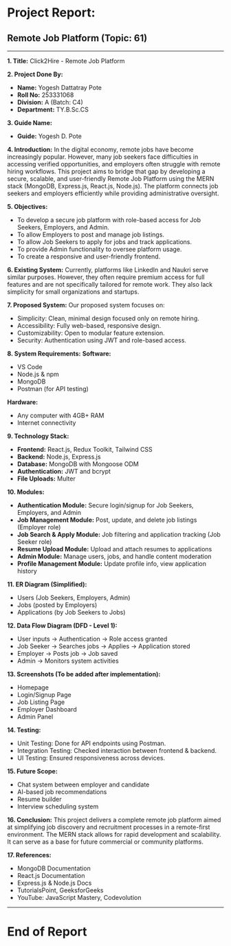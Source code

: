 # Project Report: 
## Remote Job Platform (Topic: 61)

---

**1. Title:** Click2Hire - Remote Job Platform

**2. Project Done By:**

- **Name:** Yogesh Dattatray Pote
- **Roll No:** 253331068
- **Division:** A (Batch: C4)
- **Department:** TY.B.Sc.CS

**3. Guide Name:**

- **Guide:** Yogesh D. Pote
  
**4. Introduction:**
In the digital economy, remote jobs have become increasingly popular. However, many job seekers face difficulties in accessing verified opportunities, and employers often struggle with remote hiring workflows. This project aims to bridge that gap by developing a secure, scalable, and user-friendly Remote Job Platform using the MERN stack (MongoDB, Express.js, React.js, Node.js). The platform connects job seekers and employers efficiently while providing administrative oversight.

**5. Objectives:**

- To develop a secure job platform with role-based access for Job Seekers, Employers, and Admin.
- To allow Employers to post and manage job listings.
- To allow Job Seekers to apply for jobs and track applications.
- To provide Admin functionality to oversee platform usage.
- To create a responsive and user-friendly frontend.

**6. Existing System:**
Currently, platforms like LinkedIn and Naukri serve similar purposes. However, they often require premium access for full features and are not specifically tailored for remote work. They also lack simplicity for small organizations and startups.

**7. Proposed System:**
Our proposed system focuses on:

- Simplicity: Clean, minimal design focused only on remote hiring.
- Accessibility: Fully web-based, responsive design.
- Customizability: Open to modular feature extension.
- Security: Authentication using JWT and role-based access.

**8. System Requirements:**
**Software:**

- VS Code
- Node.js & npm
- MongoDB
- Postman (for API testing)

**Hardware:**

- Any computer with 4GB+ RAM
- Internet connectivity

**9. Technology Stack:**

- **Frontend:** React.js, Redux Toolkit, Tailwind CSS
- **Backend:** Node.js, Express.js
- **Database:** MongoDB with Mongoose ODM
- **Authentication:** JWT and bcrypt
- **File Uploads:** Multer

**10. Modules:**

- **Authentication Module:** Secure login/signup for Job Seekers, Employers, and Admin
- **Job Management Module:** Post, update, and delete job listings (Employer role)
- **Job Search & Apply Module:** Job filtering and application tracking (Job Seeker role)
- **Resume Upload Module:** Upload and attach resumes to applications
- **Admin Module:** Manage users, jobs, and handle content moderation
- **Profile Management Module:** Update profile info, view application history

**11. ER Diagram (Simplified):**

- Users (Job Seekers, Employers, Admin)
- Jobs (posted by Employers)
- Applications (by Job Seekers to Jobs)

**12. Data Flow Diagram (DFD - Level 1):**

- User inputs -> Authentication -> Role access granted
- Job Seeker -> Searches jobs -> Applies -> Application stored
- Employer -> Posts job -> Job saved
- Admin -> Monitors system activities

**13. Screenshots (To be added after implementation):**

- Homepage
- Login/Signup Page
- Job Listing Page
- Employer Dashboard
- Admin Panel

**14. Testing:**

- Unit Testing: Done for API endpoints using Postman.
- Integration Testing: Checked interaction between frontend & backend.
- UI Testing: Ensured responsiveness across devices.

**15. Future Scope:**

- Chat system between employer and candidate
- AI-based job recommendations
- Resume builder
- Interview scheduling system

**16. Conclusion:**
This project delivers a complete remote job platform aimed at simplifying job discovery and recruitment processes in a remote-first environment. The MERN stack allows for rapid development and scalability. It can serve as a base for future commercial or community platforms.

**17. References:**

- MongoDB Documentation
- React.js Documentation
- Express.js & Node.js Docs
- TutorialsPoint, GeeksforGeeks
- YouTube: JavaScript Mastery, Codevolution

---

# End of Report
